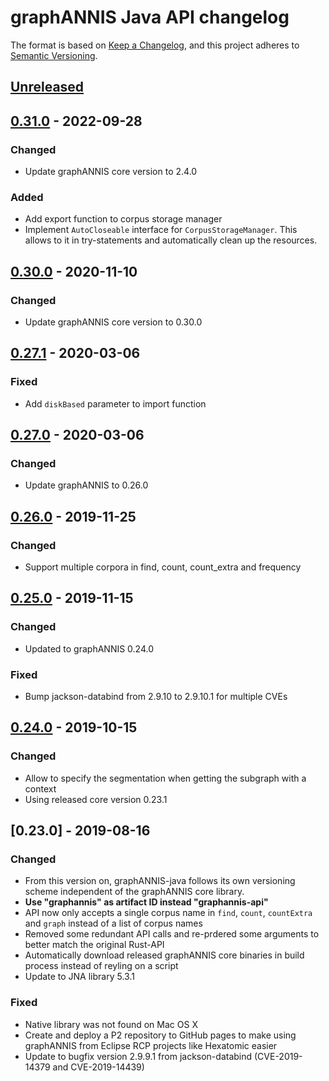 # graphANNIS Java API changelog

The format is based on [Keep a Changelog](https://keepachangelog.com/en/1.0.0/),
and this project adheres to [Semantic Versioning](https://semver.org/spec/v2.0.0.html).

## [Unreleased]

## [0.31.0] - 2022-09-28

### Changed

- Update graphANNIS core version to 2.4.0

### Added

- Add export function to corpus storage manager
- Implement `AutoCloseable` interface for `CorpusStorageManager`.
  This allows to it in try-statements and automatically clean up the resources.

## [0.30.0] - 2020-11-10

### Changed

- Update graphANNIS core version to 0.30.0

## [0.27.1] - 2020-03-06

### Fixed

- Add `diskBased` parameter to import function

## [0.27.0] - 2020-03-06

### Changed

- Update graphANNIS to 0.26.0

## [0.26.0] - 2019-11-25

### Changed

- Support multiple corpora in find, count, count_extra and frequency


## [0.25.0] - 2019-11-15

### Changed

- Updated to graphANNIS 0.24.0

### Fixed

- Bump jackson-databind from 2.9.10 to 2.9.10.1 for multiple CVEs

## [0.24.0] - 2019-10-15

### Changed

- Allow to specify the segmentation when getting the subgraph with a context
- Using released core version 0.23.1

## [0.23.0] - 2019-08-16


### Changed

- From this version on, graphANNIS-java follows its own versioning scheme independent of the graphANNIS core library.
- **Use "graphannis" as artifact ID instead "graphannis-api"**
- API now only accepts a single corpus name in `find`, `count`, `countExtra` and `graph` instead of a list of corpus names
- Removed some redundant API calls and re-prdered some arguments to better match the original Rust-API
- Automatically download released graphANNIS core binaries in build process instead of reyling on a script
- Update to JNA library 5.3.1

### Fixed

- Native library was not found on Mac OS X
- Create and deploy a P2 repository to GitHub pages to make using graphANNIS from Eclipse RCP projects like Hexatomic easier
- Update to bugfix version 2.9.9.1 from jackson-databind (CVE-2019-14379 and CVE-2019-14439)

[Unreleased]: https://github.com/korpling/graphANNIS/compare/v0.31.0...HEAD
[0.31.0]: https://github.com/korpling/graphANNIS/compare/v0.30.0...v0.31.0
[0.30.0]: https://github.com/korpling/graphANNIS/compare/v0.27.1...v0.30.0
[0.27.1]: https://github.com/korpling/graphANNIS/compare/v0.27.0...v0.27.1
[0.27.0]: https://github.com/korpling/graphANNIS/compare/v0.26.0...v0.27.0
[0.26.0]: https://github.com/korpling/graphANNIS/compare/v0.25.0...v0.26.0
[0.25.0]: https://github.com/korpling/graphANNIS/compare/v0.24.0...v0.25.0
[0.24.0]: https://github.com/korpling/graphANNIS/compare/v0.23.0...v0.24.0

